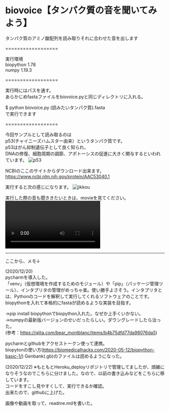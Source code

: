 # biovoice【タンパク質の音を聞いてみよう】
タンパク質のアミノ酸配列を読み取りそれに合わせた音を出します

==================

実行環境  
biopython  1.78  
numpy  1.19.3

==================

実行時にはパスを通す。  
あらかじめfastaファイルをbiovoice.pyと同じディレクトリに入れる。

$ python biovoice.py (読みたいタンパク質).fasta  
で実行できます

==================

今回サンプルとして読み取るのは  
p53(チャイニーズハムスター由来）というタンパク質です。  
p53はがん抑制遺伝子として良く知られ、  
DNAの修復、細胞周期の調節、アポトーシスの促進に大きく関与するといわれています。
![p53](https://user-images.githubusercontent.com/76000019/102843888-905b3880-444d-11eb-8e09-2b197167b07d.png)


NCBIのここのサイトからダウンロード出来ます。
https://www.ncbi.nlm.nih.gov/protein/AAC53040.1


実行すると次の感じになります。
![jikkou](https://user-images.githubusercontent.com/76000019/102844144-2000e700-444e-11eb-85b6-445990b7efac.png)
  
  
実行した際の音も聞ききたいときは、movieを見てください。  
![movie](https://user-images.githubusercontent.com/76000019/102844636-2e033780-444f-11eb-98de-6553357ae615.mp4)


----------------------------------------------------------------------------------------------------------------------------
ここから、メモ↓

(2020/12/20)  
pycharmを導入した。  
「venv」（仮想環境を作成するためのモジュール）や「pip」（パッケージ管理ツール）、インタプリタの管理がめっちゃ楽。使い勝手よさそう。インタプリタとは、Pythonのコードを解釈して実行してくれるソフトウェアのことです。  
biopythonを入れて本格的にfastaが読めるような実装を目指す。

→pip install biopythonでbiopython入れた。なぜか上手くいかない。  
→numpyの最新版バージョンのせいだったらしい。ダウングレードしたら治った。  
(参考：https://qiita.com/bear_montblanc/items/b4b75dfd77da98076da5)

pycharmとgithubをアクセストークン使って連携。  
biopytonの使い方(https://biomedicalhacks.com/2020-05-12/biopython-basic-1/) Genbank(.gb)のファイルは読めるようになった。

(2020/12/22)
※もともとHeroku_deployリポジトリで管理してましたが、煩雑になりそうなのでこちらに分けました。なので、以前の書き込みなどをこちらに移しています。  
コードをすこし見やすくして、実行できるか確認。  
出来たので、githubに上げた。

画像や動画を取って、readme.mdを書いた。
